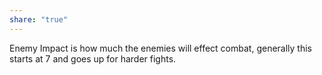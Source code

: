 ```yaml
---
share: "true"
---
```



Enemy Impact is how much the enemies will effect combat, generally this starts at 7 and goes up for harder fights.